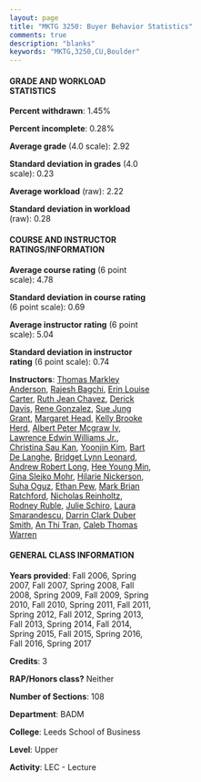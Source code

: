 ```yaml
---
layout: page
title: "MKTG 3250: Buyer Behavior Statistics"
comments: true
description: "blanks"
keywords: "MKTG,3250,CU,Boulder"
---
```

<head>
<script src="https://ajax.googleapis.com/ajax/libs/jquery/2.1.3/jquery.min.js"></script>
<script src="https://dl.dropboxusercontent.com/s/pc42nxpaw1ea4o9/highcharts.js?dl=0"></script>
<!-- <script src="../assets/js/highcharts.js"></script> -->
<style type="text/css">@font-face {
	font-family: "Bebas Neue";
	src: url(https://www.filehosting.org/file/details/544349/BebasNeue Regular.otf) format("opentype");
	}
	h1.Bebas { 
		font-family: "Bebas Neue", Verdana, Tahoma;
	}
</style>
</head>
<body>
	<div id="container" style="float: right; width: 45%; height: 88%; margin-left: 2.5%; margin-right: 2.5%;"></div>
	<script language="JavaScript">
		$(document).ready(function() {
		var chart = {type: 'column'};
		var title = {text: 'Grade Distribution'};
		var xAxis = {categories: ['A','B','C','D','F'],crosshair: true};
		var yAxis = {min: 0,title: {text: 'Percentage'}};
		var tooltip = {headerFormat: '<center><b><span style="font-size:20px">{point.key}</span></b></center>',
		               pointFormat: '<td style="padding:0"><b>{point.y:.1f}%</b></td>',
		               footerFormat: '</table>',shared: true,useHTML: true};
		var plotOptions = {column: {pointPadding: 0.0,borderWidth: 0}};  
		var credits = {enabled: false};var series= [{name: 'Percent',data: [21.16,55.47,19.53,2.96,0.88,]}];
		var json = {};
		json.chart = chart;
		json.title = title;
		json.tooltip = tooltip;
		json.xAxis = xAxis;
		json.yAxis = yAxis;  
		json.series = series;
		json.plotOptions = plotOptions;  
		json.credits = credits;
		$('#container').highcharts(json);
	});
	</script>
</body>
			   
#### GRADE AND WORKLOAD STATISTICS

**Percent withdrawn**: 1.45%

**Percent incomplete**: 0.28%

**Average grade** (4.0 scale): 2.92

**Standard deviation in grades** (4.0 scale): 0.23

**Average workload** (raw): 2.22

**Standard deviation in workload** (raw): 0.28

#### COURSE AND INSTRUCTOR RATINGS/INFORMATION

**Average course rating** (6 point scale): 4.78

**Standard deviation in course rating** (6 point scale): 0.69

**Average instructor rating** (6 point scale): 5.04

**Standard deviation in instructor rating** (6 point scale): 0.74

**Instructors**: <a href='../../instructors/Thomas_Markley_Anderson'>Thomas Markley Anderson</a>, <a href='../../instructors/Rajesh_Bagchi'>Rajesh Bagchi</a>, <a href='../../instructors/Erin_Louise_Carter'>Erin Louise Carter</a>, <a href='../../instructors/Ruth_Jean_Chavez'>Ruth Jean Chavez</a>, <a href='../../instructors/Derick_Davis'>Derick Davis</a>, <a href='../../instructors/Rene_Gonzalez'>Rene Gonzalez</a>, <a href='../../instructors/Sue_Jung_Grant'>Sue Jung Grant</a>, <a href='../../instructors/Margaret_Head'>Margaret Head</a>, <a href='../../instructors/Kelly_Brooke_Herd'>Kelly Brooke Herd</a>, <a href='../../instructors/Albert_Peter_Mcgraw_Iv'>Albert Peter Mcgraw Iv</a>, <a href='../../instructors/Lawrence_Edwin_Williams_Jr.'>Lawrence Edwin Williams Jr.</a>, <a href='../../instructors/Christina_Sau_Kan'>Christina Sau Kan</a>, <a href='../../instructors/Yoonjin_Kim'>Yoonjin Kim</a>, <a href='../../instructors/Bart_De_Langhe'>Bart De Langhe</a>, <a href='../../instructors/Bridget_Lynn_Leonard'>Bridget Lynn Leonard</a>, <a href='../../instructors/Andrew_Robert_Long'>Andrew Robert Long</a>, <a href='../../instructors/Hee_Young_Min'>Hee Young Min</a>, <a href='../../instructors/Gina_Slejko_Mohr'>Gina Slejko Mohr</a>, <a href='../../instructors/Hilarie_Nickerson'>Hilarie Nickerson</a>, <a href='../../instructors/Suha_Oguz'>Suha Oguz</a>, <a href='../../instructors/Ethan_Pew'>Ethan Pew</a>, <a href='../../instructors/Mark_Brian_Ratchford'>Mark Brian Ratchford</a>, <a href='../../instructors/Nicholas_Reinholtz'>Nicholas Reinholtz</a>, <a href='../../instructors/Rodney_Ruble'>Rodney Ruble</a>, <a href='../../instructors/Julie_Schiro'>Julie Schiro</a>, <a href='../../instructors/Laura_Smarandescu'>Laura Smarandescu</a>, <a href='../../instructors/Darrin_Clark_Duber_Smith'>Darrin Clark Duber Smith</a>, <a href='../../instructors/An_Thi_Tran'>An Thi Tran</a>, <a href='../../instructors/Caleb_Thomas_Warren'>Caleb Thomas Warren</a>

#### GENERAL CLASS INFORMATION

**Years provided**: Fall 2006, Spring 2007, Fall 2007, Spring 2008, Fall 2008, Spring 2009, Fall 2009, Spring 2010, Fall 2010, Spring 2011, Fall 2011, Spring 2012, Fall 2012, Spring 2013, Fall 2013, Spring 2014, Fall 2014, Spring 2015, Fall 2015, Spring 2016, Fall 2016, Spring 2017

**Credits**: 3

**RAP/Honors class?** Neither

**Number of Sections**: 108

**Department**: BADM

**College**: Leeds School of Business

**Level**: Upper

**Activity**: LEC - Lecture
